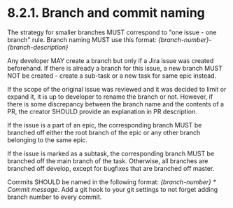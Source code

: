 # 8.2.1. Branch and commit naming

The strategy for smaller branches MUST correspond to "one issue - one branch" rule. Branch naming MUST use 
this format: *{branch-number}-{branch-description}*

Any developer MAY create a branch but only if a Jira issue was created beforehand. If there is already a
branch for this issue, a new branch MUST NOT be created - create a sub-task or a new task for same epic
instead.

If the scope of the original issue was reviewed and it was decided to limit or expand it, it is up to
developer to rename the branch or not. However, if there is some discrepancy between the branch name and
the contents of a PR, the creator SHOULD provide an explanation in PR description.

If the issue is a part of an epic, the corresponding branch MUST be branched off either the root branch of 
the epic or any other branch belonging to the same epic.

If the issue is marked as a subtask, the corresponding branch MUST be branched off the main branch of the
task. Otherwise, all branches are branched off develop, except for bugfixes that are branched off master.



Commits SHOULD be named in the following format: *{branch-number} * Commit message*. Add a git hook to your
git settings to not forget adding branch number to every commit.
